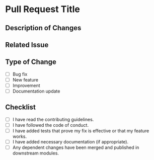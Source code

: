 # Pull Request Title

## Description of Changes
<!-- Provide a brief description of the changes made in this pull request. -->

## Related Issue
<!-- If this pull request is related to an issue, please provide the issue number. -->

## Type of Change
<!-- Please select the type of change that applies to this pull request. -->
- [ ] Bug fix
- [ ] New feature
- [ ] Improvement
- [ ] Documentation update

## Checklist
<!-- Please ensure that your pull request meets the following requirements: -->
- [ ] I have read the contributing guidelines.
- [ ] I have followed the code of conduct.
- [ ] I have added tests that prove my fix is effective or that my feature works.
- [ ] I have added necessary documentation (if appropriate).
- [ ] Any dependent changes have been merged and published in downstream modules.
